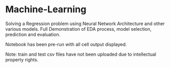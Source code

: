 # Machine-Learning
Solving a Regression problem using Neural Network Architecture and other various models.
Full Demonstration of EDA process, model selection, prediction and evaluation.

Notebook has been pre-run with all cell output displayed. 

Note:
train and test csv files have not been uploaded due to intellectual property rights.
